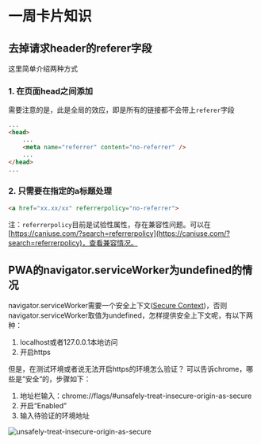 # 一周卡片知识

## 去掉请求header的referer字段

这里简单介绍两种方式

### 1. 在页面head之间添加<meta name="referrer" content="no-referrer" />

需要注意的是，此是全局的效应，即是所有的链接都不会带上`referer`字段

```html
...
<head>
    ...
    <meta name="referrer" content="no-referrer" />
    ...
</head>
...
```
### 2. 只需要在指定的a标题处理

```html
<a href="xx.xx/xx" referrerpolicy="no-referrer">
```

注：`referrerpolicy`目前是试验性属性，存在兼容性问题。可以在[https://caniuse.com/?search=referrerpolicy](https://caniuse.com/?search=referrerpolicy)，查看兼容情况。


## PWA的navigator.serviceWorker为undefined的情况

navigator.serviceWorker需要一个安全上下文([Secure Context](https://w3c.github.io/webappsec-secure-contexts/))，否则navigator.serviceWorker取值为undefined，怎样提供安全上下文呢，有以下两种：

1. localhost或者127.0.0.1本地访问
2. 开启https

但是，在测试环境或者说无法开启https的环境怎么验证？
可以告诉chrome，哪些是“安全“的，步骤如下：

1. 地址栏输入：chrome://flags/#unsafely-treat-insecure-origin-as-secure
2. 开启“Enabled”
3. 输入待验证的环境地址

![unsafely-treat-insecure-origin-as-secure](https://cdn.nlark.com/yuque/0/2020/png/1277441/1606357908742-fe2c3801-551b-4d11-aa48-80cf1bee4d0c.png?x-oss-process=image%2Fresize%2Cw_1492)